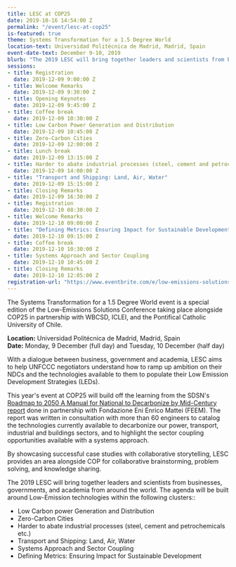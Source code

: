 ```yaml
---
title: LESC at COP25
date: 2019-10-16 14:54:00 Z
permalink: "/event/lesc-at-cop25"
is-featured: true
theme: Systems Transformation for a 1.5 Degree World
location-text: Universidad Politécnica de Madrid, Madrid, Spain
event-date-text: December 9-10, 2019
blurb: "The 2019 LESC will bring together leaders and scientists from businesses, governments, and academia from around the world. Happening on the side lines of COP25, the LESC will host six panels featuring distinguished speakers who will showcase decarbonization solutions in power, transport, industrial, and buildings sectors, and highlight the sector coupling opportunities available with a systems approach."
sessions:
- title: Registration
  date: 2019-12-09 9:00:00 Z
- title: Welcome Remarks
  date: 2019-12-09 9:30:00 Z
- title: Opening Keynotes
  date: 2019-12-09 9:45:00 Z
- title: Coffee break
  date: 2019-12-09 10:30:00 Z
- title: Low Carbon Power Generation and Distribution
  date: 2019-12-09 10:45:00 Z
- title: Zero-Carbon Cities
  date: 2019-12-09 12:00:00 Z
- title: Lunch break
  date: 2019-12-09 13:15:00 Z
- title: Harder to abate industrial processes (steel, cement and petrochemicals)
  date: 2019-12-09 14:00:00 Z
- title: "Transport and Shipping: Land, Air, Water"
  date: 2019-12-09 15:15:00 Z
- title: Closing Remarks
  date: 2019-12-09 16:30:00 Z
- title: Registration
  date: 2019-12-10 08:30:00 Z
- title: Welcome Remarks
  date: 2019-12-10 09:00:00 Z
- title: "Defining Metrics: Ensuring Impact for Sustainable Development"
  date: 2019-12-10 09:15:00 Z
- title: Coffee break
  date: 2019-12-10 10:30:00 Z
- title: Systems Approach and Sector Coupling
  date: 2019-12-10 10:45:00 Z
- title: Closing Remarks
  date: 2019-12-10 12:05:00 Z
registration-url: "https://www.eventbrite.com/e/low-emissions-solutions-conference-lesc-at-cop25-registration-77183448773"
---
```

The Systems Transformation for a 1.5 Degree World event is a special edition of the Low-Emissions Solutions Conference taking place alongside COP25 in partnership with WBCSD, ICLEI, and the Pontifical Catholic University of Chile.

**Location:** Universidad Politécnica de Madrid, Madrid, Spain  
**Date:** Monday, 9 December (full day) and Tuesday, 10 December (half day)

With a dialogue between business, government and academia, LESC aims to help UNFCCC negotiators understand how to ramp up ambition on their NDCs and the technologies available to them to populate their Low Emission Development Strategies (LEDs).

This year's event at COP25 will build off the learning from the SDSN's [Roadmap to 2050 A Manual for National to Decarbonize by Mid-Century report](https://roadmap2050.report/) done in partnership with Fondazione Eni Enrico Mattei (FEEM). The report was written in consultation with more than 60 engineers to catalog the technologies currently available to decarbonize our power, transport, industrial and buildings sectors, and to highlight the sector coupling opportunities available with a systems approach.

By showcasing successful case studies with collaborative storytelling, LESC provides an area alongside COP for collaborative brainstorming, problem solving, and knowledge sharing.

The 2019 LESC will bring together leaders and scientists from businesses, governments, and academia from around the world. The agenda will be built around Low-Emission technologies within the following clusters::

* Low Carbon power Generation and Distribution
* Zero-Carbon Cities
* Harder to abate industrial processes (steel, cement and petrochemicals etc.)
* Transport and Shipping: Land, Air, Water
* Systems Approach and Sector Coupling
* Defining Metrics: Ensuring Impact for Sustainable Development
